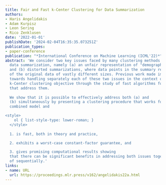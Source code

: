 ```yaml
---
title: Fair and Fast k-Center Clustering for Data Summarization
authors:
- Haris Angelidakis
- Adam Kurpisz
- Leon Sering
- Rico Zenklusen
date: '2022-01-01'
publishDate: '2024-02-04T16:35:35.073251Z'
publication_types:
- paper-conference
publication: "*International Conference on Machine Learning (ICML'22)*"
abstract: 'We consider two key issues faced by many clustering methods when used for
  data summarization, namely (a) an unfair representation of "demographic groups"
  and (b) distorted summarizations, where data points in the summary represent subsets
  of the original data of vastly different sizes. Previous work made important steps
  towards handling separately each of these two issues in the context of the fundamental
  k-Center clustering objective through the study of fast algorithms for natural models
  that address them. 
  
  We show that it is possible to effectively address both (a) and
  (b) simultaneously by presenting a clustering procedure that works for a canonical
  combined model and

<style>
    ol { list-style-type: lower-roman; }
  </style>
 
  1. is fast, both in theory and practice,

  2. exhibits a worst-case constant-factor guarantee, and

  3. gives promising computational results showing
  that there can be significant benefits in addressing both issues together instead
  of sequentially.'
links:
- name: URL
  url: https://proceedings.mlr.press/v162/angelidakis22a.html
---
```

